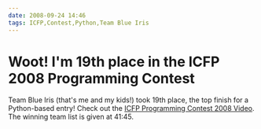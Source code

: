 ```yaml
---
date: 2008-09-24 14:46
tags: ICFP,Contest,Python,Team Blue Iris
---
```


# Woot! I'm 19th place in the ICFP 2008 Programming Contest

Team Blue Iris (that's me and my kids!) took 19th place, the top finish for a
Python-based entry! Check out the
[ICFP Programming Contest 2008 Video](http://video.google.com/videoplay?docid=-4697764813432201693).
The winning team list is given at 41:45.
